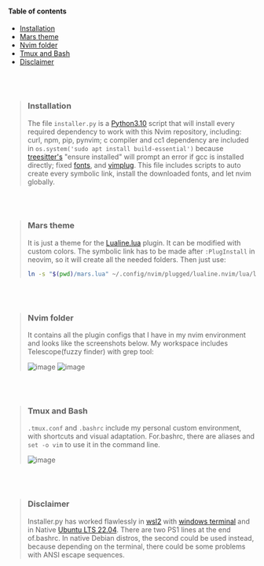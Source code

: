 #### Table of contents

* [Installation](#installation)
* [Mars theme](#mars-theme)
* [Nvim folder](#nvim-folder)
* [Tmux and Bash](#tmux-and-bash)
* [Disclaimer](#disclaimer)

<br></br>

> ### Installation
>
> The file `installer.py` is a  [Python3.10](https://python.org) script that will install every required dependency to work with this Nvim repository, including: curl, npm, pip, pynvim; c compiler and cc1 dependency are included in `os.system('sudo apt install build-essential')` because [treesitter's](https://github.com/nvim-treesitter/nvim-treesitter) "ensure installed" will prompt an error if gcc is installed directly; fixed [fonts](https://github.com/ryanoasis/nerd-fonts), and [vimplug](https://github.com/junegunn/vim-plug).
> This file includes scripts to auto create every symbolic link, install the downloaded fonts, and let nvim globally.

<br></br>

> ### Mars theme
>
> It is just a theme for the [Lualine.lua](https://github.com/nvim-lualine/lualine.nvim) plugin. It can be modified with custom colors. The symbolic link has to be made after `:PlugInstall` in neovim, so it will create all the needed folders. Then just use:
> ```sh
> ln -s "$(pwd)/mars.lua" ~/.config/nvim/plugged/lualine.nvim/lua/lualine/themes/mars.lua
> ```
<br></br>

> ### Nvim folder
>
> It contains all the plugin configs that I have in my nvim environment and looks like the screenshots below. My workspace includes Telescope(fuzzy finder) with grep tool:
> 
> ![image](https://user-images.githubusercontent.com/84429399/174917063-b67c65e2-877a-4612-b762-04cce9b40f75.png)
> ![image](https://user-images.githubusercontent.com/84429399/174917116-42aac137-ba7b-445b-99b3-fff5c45c5979.png)

<br></br>

> ### Tmux and Bash
>
> `.tmux.conf` and `.bashrc` include my personal custom environment, with shortcuts and visual adaptation. For.bashrc, there are aliases and `set -o vim` to use it in the command line. 
>
> ![image](https://user-images.githubusercontent.com/84429399/174918289-343eef1e-4f8b-4871-84e4-02dd891a08a7.png)

<br></br>

> ### Disclaimer
>
> Installer.py has worked flawlessly in [wsl2](https://github.com/microsoft/WSL2-Linux-Kernel) with [windows terminal](https://github.com/microsoft/terminal) and in Native [Ubuntu LTS 22.04](https://ubuntu.com/download/desktop).
> There are two PS1 lines at the end of.bashrc. In native Debian distros, the second could be used instead, because depending on the terminal, there could be some problems with ANSI escape sequences.



